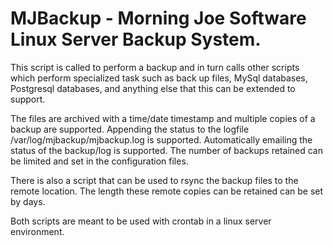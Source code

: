 # MJBackup - Morning Joe Software Linux Server Backup System.

This script is called to perform a backup and in turn calls other scripts which perform
specialized task such as back up files, MySql databases, Postgresql databases, and anything
else that this can be extended to support.

The files are archived with a time/date timestamp and multiple copies of a backup are supported.
Appending the status to the logfile /var/log/mjbackup/mjbackup.log is supported.
Automatically emailing the status of the backup/log is supported.  The number of backups retained
can be limited and set in the configuration files.

There is also a script that can be used to rsync the backup files to the remote location.  The length
these remote copies can be retained can be set by days.

Both scripts are meant to be used with crontab in a linux server environment.